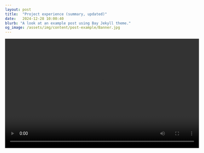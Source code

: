 ```yaml
---
layout: post
title:  "Project experience (summary, updated)"
date:   2024-12-28 10:00:40
blurb: "A look at an example post using Bay Jekyll theme."
og_image: /assets/img/content/post-example/Banner.jpg
---
```



<video width="640" height="360" controls>
  <source src="{{ "/assets/videos/signal anysis.mp4" | relative_url }}" type="video/mp4">
  <source src="{{ "/assets/videos/signal anysis.ogg" | relative_url }}" type="video/ogg">
  Your browser does not support the video tag.
</video>



